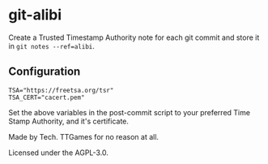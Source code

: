 # git-alibi
Create a Trusted Timestamp Authority note for each git commit and store it in `git notes --ref=alibi`.

## Configuration
```
TSA="https://freetsa.org/tsr"
TSA_CERT="cacert.pem"
```
Set the above variables in the post-commit script to your preferred Time Stamp Authority, and it's certificate.


Made by Tech. TTGames for no reason at all.

Licensed under the AGPL-3.0.